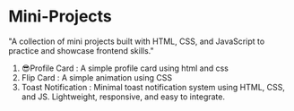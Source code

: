 # Mini-Projects
"A collection of mini projects built with HTML, CSS, and JavaScript to practice and showcase frontend skills."
1. 😎Profile Card : A simple profile card using html and css
2. Flip Card : A simple animation using CSS
3. Toast Notification : Minimal toast notification system using HTML, CSS, and JS. Lightweight, responsive, and easy to integrate.